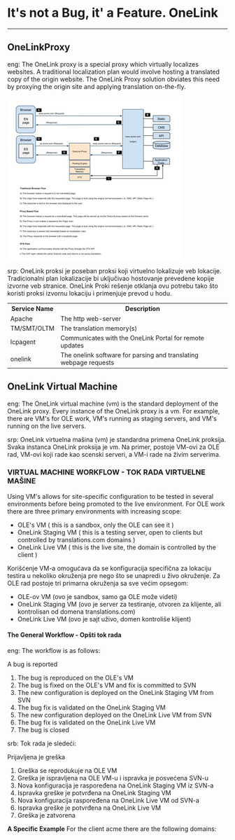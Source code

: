 # It's not a Bug, it' a Feature. OneLink

---------------------------------
## OneLinkProxy

eng: The OneLink proxy is a special proxy which virtually localizes websites. A traditional localization plan would involve 
hosting a translated copy of the origin website.  The OneLink Proxy solution obviates this need by proxying the origin 
site and applying translation on-the-fly.

<img src="https://github.com/antistereotip/OneLink/blob/main/proxy.jpg" width="400"/>

srp: OneLink proksi je poseban proksi koji virtuelno lokalizuje veb lokacije. Tradicionalni plan lokalizacije bi uključivao 
hostovanje prevedene kopije izvorne veb stranice. OneLink Proki rešenje otklanja ovu potrebu tako što koristi proksi izvornu 
lokaciju i primenjuje prevod u hodu.

<table class="confluenceTable"><tbody><tr><th class="confluenceTh">Service Name</th><th class="confluenceTh">Description</th></tr><tr><td class="confluenceTd">Apache</td><td class="confluenceTd">The http web-server</td></tr><tr><td class="confluenceTd">TM/SMT/OLTM</td><td class="confluenceTd">The translation memory(s)</td></tr><tr><td class="confluenceTd">lcpagent</td><td class="confluenceTd">Communicates with the OneLink Portal for remote updates</td></tr><tr><td colspan="1" class="confluenceTd">onelink</td><td colspan="1" class="confluenceTd">The onelink software for parsing and translating webpage requests</td></tr></tbody></table>


## OneLink Virtual Machine

eng: The OneLink virtual machine (vm) is the standard deployment of the OneLink proxy.  Every instance of the OneLink proxy is a vm.  For example, there are VM's for OLE work, VM's running as staging servers, and VM's running on the live servers.

srp: OneLink virtuelna mašina (vm) je standardna primena OneLink proksija. Svaka instanca OneLink proksija je vm. Na primer, postoje VM-ovi za OLE rad, VM-ovi koji rade kao scenski serveri, a VM-i rade na živim serverima.

### VIRTUAL MACHINE WORKFLOW - TOK RADA VIRTUELNE MAŠINE

Using VM's allows for site-specific configuration to be tested in several environments before being promoted to the live environment.  For OLE work there are three primary environments with increasing scope:
* OLE's VM ( this is a sandbox, only the OLE can see it )
* OneLink Staging VM ( this is a testing server, open to clients but controlled by translations.com domains )
* OneLink Live VM ( this is the live site, the domain is controlled by the client )

Korišćenje VM-a omogućava da se konfiguracija specifična za lokaciju testira u nekoliko okruženja pre nego što se unapredi u živo okruženje. Za OLE rad postoje tri primarna okruženja sa sve većim opsegom:
* OLE-ov VM (ovo je sandbox, samo ga OLE može videti)
* OneLink Staging VM (ovo je server za testiranje, otvoren za klijente, ali kontrolisan od domena translations.com)
* OneLink Live VM (ovo je sajt uživo, domen kontroliše klijent)

#### The General Workflow - Opšti tok rada

eng: The workflow is as follows:

A bug is reported
1. The bug is reproduced on the OLE's VM
2. The bug is fixed on the OLE's VM and fix is committed to SVN
3. The new configuration is deployed on the OneLink Staging VM from SVN
4. The bug fix is validated on the OneLink Staging VM
5. The new configuration deployed on the OneLink Live VM from SVN
6. The bug fix is validated on the OneLink Live VM
7. The bug is closed

srb: Tok rada je sledeći:

Prijavljena je greška
1. Greška se reprodukuje na OLE VM
2. Greška je ispravljena na OLE VM-u i ispravka je posvećena SVN-u
3. Nova konfiguracija je raspoređena na OneLink Staging VM iz SVN-a
4. Ispravka greške je potvrđena na OneLink Staging VM
5. Nova konfiguracija raspoređena na OneLink Live VM od SVN-a
6. Ispravka greške je potvrđena na OneLink Live VM
7. Greška je zatvorena

<b>A Specific Example</b>
For the client acme there are the following domains:
